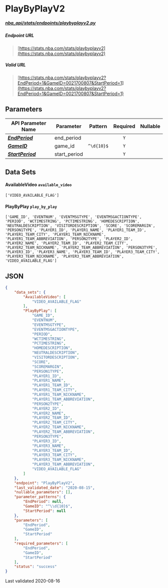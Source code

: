 # PlayByPlayV2
##### [nba_api/stats/endpoints/playbyplayv2.py](https://github.com/swar/nba_api/blob/master/nba_api/stats/endpoints/playbyplayv2.py)

##### Endpoint URL
>[https://stats.nba.com/stats/playbyplayv2](https://stats.nba.com/stats/playbyplayv2)

##### Valid URL
>[https://stats.nba.com/stats/playbyplayv2?EndPeriod=1&GameID=0021700807&StartPeriod=1](https://stats.nba.com/stats/playbyplayv2?EndPeriod=1&GameID=0021700807&StartPeriod=1)

## Parameters
API Parameter Name | Parameter | Pattern | Required | Nullable
------------ | ------------ | :-----------: | :---: | :---:
[_**EndPeriod**_](https://hoopR.sportsdataverse.org/docs/NBA/parameters#EndPeriod) | end_period |  | `Y` |  | 
[_**GameID**_](https://hoopR.sportsdataverse.org/docs/NBA/parameters#GameID) | game_id | `^\d{10}$` | `Y` |  | 
[_**StartPeriod**_](https://hoopR.sportsdataverse.org/docs/NBA/parameters#StartPeriod) | start_period |  | `Y` |  | 

## Data Sets
#### AvailableVideo `available_video`
```text
['VIDEO_AVAILABLE_FLAG']
```

#### PlayByPlay `play_by_play`
```text
['GAME_ID', 'EVENTNUM', 'EVENTMSGTYPE', 'EVENTMSGACTIONTYPE', 'PERIOD', 'WCTIMESTRING', 'PCTIMESTRING', 'HOMEDESCRIPTION', 'NEUTRALDESCRIPTION', 'VISITORDESCRIPTION', 'SCORE', 'SCOREMARGIN', 'PERSON1TYPE', 'PLAYER1_ID', 'PLAYER1_NAME', 'PLAYER1_TEAM_ID', 'PLAYER1_TEAM_CITY', 'PLAYER1_TEAM_NICKNAME', 'PLAYER1_TEAM_ABBREVIATION', 'PERSON2TYPE', 'PLAYER2_ID', 'PLAYER2_NAME', 'PLAYER2_TEAM_ID', 'PLAYER2_TEAM_CITY', 'PLAYER2_TEAM_NICKNAME', 'PLAYER2_TEAM_ABBREVIATION', 'PERSON3TYPE', 'PLAYER3_ID', 'PLAYER3_NAME', 'PLAYER3_TEAM_ID', 'PLAYER3_TEAM_CITY', 'PLAYER3_TEAM_NICKNAME', 'PLAYER3_TEAM_ABBREVIATION', 'VIDEO_AVAILABLE_FLAG']
```


## JSON
```json
{
    "data_sets": {
        "AvailableVideo": [
            "VIDEO_AVAILABLE_FLAG"
        ],
        "PlayByPlay": [
            "GAME_ID",
            "EVENTNUM",
            "EVENTMSGTYPE",
            "EVENTMSGACTIONTYPE",
            "PERIOD",
            "WCTIMESTRING",
            "PCTIMESTRING",
            "HOMEDESCRIPTION",
            "NEUTRALDESCRIPTION",
            "VISITORDESCRIPTION",
            "SCORE",
            "SCOREMARGIN",
            "PERSON1TYPE",
            "PLAYER1_ID",
            "PLAYER1_NAME",
            "PLAYER1_TEAM_ID",
            "PLAYER1_TEAM_CITY",
            "PLAYER1_TEAM_NICKNAME",
            "PLAYER1_TEAM_ABBREVIATION",
            "PERSON2TYPE",
            "PLAYER2_ID",
            "PLAYER2_NAME",
            "PLAYER2_TEAM_ID",
            "PLAYER2_TEAM_CITY",
            "PLAYER2_TEAM_NICKNAME",
            "PLAYER2_TEAM_ABBREVIATION",
            "PERSON3TYPE",
            "PLAYER3_ID",
            "PLAYER3_NAME",
            "PLAYER3_TEAM_ID",
            "PLAYER3_TEAM_CITY",
            "PLAYER3_TEAM_NICKNAME",
            "PLAYER3_TEAM_ABBREVIATION",
            "VIDEO_AVAILABLE_FLAG"
        ]
    },
    "endpoint": "PlayByPlayV2",
    "last_validated_date": "2020-08-15",
    "nullable_parameters": [],
    "parameter_patterns": {
        "EndPeriod": null,
        "GameID": "^\\d{10}$",
        "StartPeriod": null
    },
    "parameters": [
        "EndPeriod",
        "GameID",
        "StartPeriod"
    ],
    "required_parameters": [
        "EndPeriod",
        "GameID",
        "StartPeriod"
    ],
    "status": "success"
}
```

Last validated 2020-08-16
